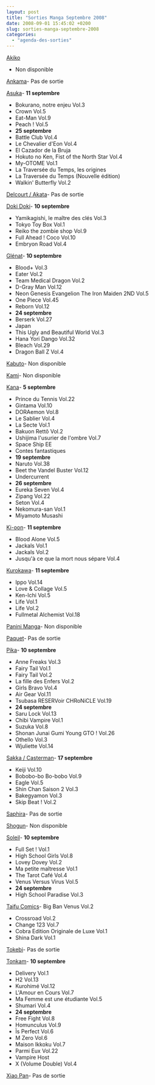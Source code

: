 ```yaml
---
layout: post
title: "Sorties Manga Septembre 2008"
date: 2008-09-01 15:45:02 +0200
slug: sorties-manga-septembre-2008
categories:
  - "agenda-des-sorties"
---
```


[Akiko](http://www.seebd.fr/)

- Non disponible
 
[Ankama](http://www.ankama-editions.com)- Pas de sortie
 
[Asuka](http://www.asuka.fr/)- **11 septembre**
- Bokurano, notre enjeu Vol.3
- Crown Vol.5
- Eat-Man Vol.9
- Peach ! Vol.5
- **25 septembre**
- Battle Club Vol.4
- Le Chevalier d'Eon Vol.4
- El Cazador de la Bruja
- Hokuto no Ken, Fist of the North Star Vol.4
- My-OTOME Vol.1
- La Traversée du Temps, les origines
- La Traversée du Temps (Nouvelle édition)
- Walkin' Butterfly Vol.2
 
[Delcourt / Akata](http://www.akata.fr)- Pas de sortie
 
[Doki Doki](http://www.doki-doki.fr)- **10 septembre**
- Yamikagishi, le maître des clés Vol.3
- Tokyo Toy Box Vol.1
- Reiko the zombie shop Vol.9
- Full Ahead ! Coco Vol.10
- Embryon Road Vol.4
 
[Glénat](http://www.glenatmanga.com)- **10 septembre**
- Blood+ Vol.3
- Eater Vol.2
- Team Medical Dragon Vol.2
- D-Gray Man Vol.12
- Neon Genesis Evangelion The Iron Maiden 2ND Vol.5
- One Piece Vol.45
- Reborn Vol.12
- **24 septembre**
- Berserk Vol.27
- Japan
- This Ugly and Beautiful World Vol.3
- Hana Yori Dango Vol.32
- Bleach Vol.29
- Dragon Ball Z Vol.4
 
[Kabuto](http://www.seebd.fr/)- Non disponible
 
[Kami](http://www.mangakami.com/)- Non disponible
 
[Kana](http://www.mangakana.com)- **5 septembre**
- Prince du Tennis Vol.22
- Gintama Vol.10
- DORAemon Vol.8
- Le Sablier Vol.4
- La Secte Vol.1
- Bakuon Rettô Vol.2
- Ushijima l'usurier de l'ombre Vol.7
- Space Ship EE
- Contes fantastiques
- **19 septembre**
- Naruto Vol.38
- Beet the Vandel Buster Vol.12
- Undercurrent
- **26 septembre**
- Eureka Seven Vol.4
- Zipang Vol.22
- Seton Vol.4
- Nekomura-san Vol.1
- Miyamoto Musashi
 
[Ki-oon](http://www.ki-oon.com/)- **11 septembre**
- Blood Alone Vol.5
- Jackals Vol.1
- Jackals Vol.2
- Jusqu'à ce que la mort nous sépare Vol.4
 
[Kurokawa](http://www.kurokawa.fr/)- **11 septembre**
- Ippo Vol.14
- Love & Collage Vol.5
- Ken-Ichi Vol.5
- Life Vol.1
- Life Vol.2
- Fullmetal Alchemist Vol.18
 
[Panini Manga](http://www.paninicomicsfrance.com/)- Non disponible
 
[Paquet](http://www.paquet.li/)- Pas de sortie
 
[Pika](http://www.pika.fr/)- **10 septembre**
- Anne Freaks Vol.3
- Fairy Tail Vol.1
- Fairy Tail Vol.2
- La fille des Enfers Vol.2
- Girls Bravo Vol.4
- Air Gear Vol.11
- Tsubasa RESERVoir CHRoNiCLE Vol.19
- **24 septembre**
- Saru Lock Vol.13
- Chibi Vampire Vol.1
- Suzuka Vol.8
- Shonan Junai Gumi Young GTO ! Vol.26
- Othello Vol.3
- Wjuliette Vol.14
 
[Sakka / Casterman](http://www.sakka.info/)- **17 septembre**
- Keiji Vol.10
- Bobobo-bo Bo-bobo Vol.9
- Eagle Vol.5
- Shin Chan Saison 2 Vol.3
- Bakegyamon Vol.3
- Skip Beat ! Vol.2
 
[Saphira](http://www.seebd.fr/)- Pas de sortie
 
[Shogun](http://www.shoguncity.com/)- Non disponible
 
[Soleil](http://www.soleilmanga.com/)- **10 septembre**
- Full Set ! Vol.1
- High School Girls Vol.8
- Lovey Dovey Vol.2
- Ma petite maîtresse Vol.1
- The Tarot Café Vol.4
- Venus Versus Virus Vol.5
- **24 septembre**
- High School Paradise Vol.3
 
[Taifu Comics](http://taifu-comics.com)- Big Ban Venus Vol.2
- Crossroad Vol.2
- Change 123 Vol.7
- Cobra Edition Originale de Luxe Vol.1
- Shina Dark Vol.1
 
[Tokebi](http://www.seebd.fr/)- Pas de sortie
 
[Tonkam](http://www.editions-tonkam.fr/)- **10 septembre**
- Delivery Vol.1
- H2 Vol.13
- Kurohimé Vol.12
- L'Amour en Cours Vol.7
- Ma Femme est une étudiante Vol.5
- Shumari Vol.4
- **24 septembre**
- Free Fight Vol.8
- Homunculus Vol.9
- Ïs Perfect Vol.6
- M Zero Vol.6
- Maison Ikkoku Vol.7
- Parmi Eux Vol.22
- Vampire Host
- X (Volume Double) Vol.4
 
[Xiao Pan](http://www.xiaopan.com/)- Pas de sortie